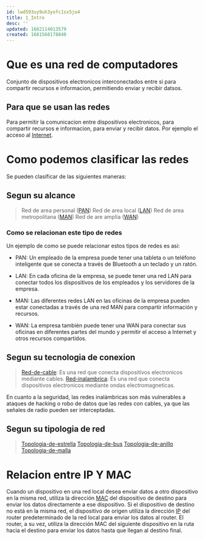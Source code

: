 ```yaml
---
id: lwd593uy9uh3yofc1sx5jo4
title: 1_Intro
desc: ''
updated: 1682114013579
created: 1681568178840
---
```


# Que es una red de computadores

Conjunto de dispositivos electronicos interconectados entre si para compartir recursos e informacion, permitiendo enviar y recibir datsos.

## Para que se usan las redes

Para permitir la comunicacion entre dispositivos electronicos, para compartir recursos e informacion, para enviar y recibir datos. Por ejemplo el acceso al [Internet](./univalle.fdr.conceptos.md#Internet).

# Como podemos clasificar las redes

Se pueden clasificar de las siguientes maneras:

## Segun su alcance

> Red de area personal ([PAN](./univalle.fdr.conceptos.md#PAN)) 
> Red de area local ([LAN](./univalle.fdr.conceptos.md#LAN))
> Red de area metropolitana ([MAN](./univalle.fdr.conceptos.md#MAN)) 
> Red de are amplia ([WAN](./univalle.fdr.conceptos.md#WAN))

### Como se relacionan este tipo de redes

Un ejemplo de como se puede relacionar estos tipos de redes es asi:

- PAN: Un empleado de la empresa puede tener una tableta o un teléfono inteligente que se conecta a través de Bluetooth a un teclado y un ratón.

- LAN: En cada oficina de la empresa, se puede tener una red LAN para conectar todos los dispositivos de los empleados y los servidores de la empresa.

- MAN: Las diferentes redes LAN en las oficinas de la empresa pueden estar conectadas a través de una red MAN para compartir información y recursos.

- WAN: La empresa también puede tener una WAN para conectar sus oficinas en diferentes partes del mundo y permitir el acceso a Internet y otros recursos compartidos.

## Segun su tecnologia de conexion

> [Red-de-cable](./univalle.fdr.conceptos.md#Red-de-cable): Es una red que conecta dispositivos electronicos mediante cables.
> [Red-inalambrica](./univalle.fdr.conceptos.md#Red-inalambrica): Es una red que conecta dispositivos electronicos mediante ondas electromagneticas.

En cuanto a la seguridad, las redes inalámbricas son más vulnerables a ataques de hacking o robo de datos que las redes con cables, ya que las señales de radio pueden ser interceptadas.

## Segun su tipologia de red

> [Topologia-de-estrella](./univalle.fdr.conceptos.md#Topologia-de-estrella)
> [Topologia-de-bus](./univalle.fdr.conceptos.md#Topologia-de-bus)
> [Topologia-de-anillo](./univalle.fdr.conceptos.md#Topologia-de-anillo) 
> [Topologia-de-malla](./univalle.fdr.conceptos.md#Topologia-de-malla)

# Relacion entre IP Y MAC

Cuando un dispositivo en una red local desea enviar datos a otro dispositivo en la misma red, utiliza la dirección [MAC](./univalle.fdr.conceptos.md#MAC) del dispositivo de destino para enviar los datos directamente a ese dispositivo. Si el dispositivo de destino no está en la misma red, el dispositivo de origen utiliza la dirección [IP](./univalle.fdr.conceptos.md#IP) del router predeterminado de la red local para enviar los datos al router. El router, a su vez, utiliza la dirección MAC del siguiente dispositivo en la ruta hacia el destino para enviar los datos hasta que llegan al destino final.